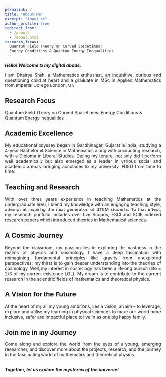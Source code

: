```yaml
---
permalink: /  
title: "About Me"  
excerpt: "About me"  
author_profile: true  
redirect_from:  
  - /about/  
  - /about.html  
research_focus: >
  Quantum Field Theory on Curved Spacetimes:
  Energy Conditions & Quantum Energy Inequalities
---  
```

**_Hello! Welcome to my digital abode._**

<div style="text-align: justify;"> 
I am Dhairya Shah, a Mathematics enthusiast, an inquisitive, curious and questioning child at heart and a graduate in MSc in Applied Mathematics from Imperial College London, UK.
</div>

## Research Focus

Quantum Field Theory on Curved Spacetimes: Energy Conditions & Quantum Energy Inequalities

## Academic Excellence
<div style="text-align: justify;"> 
My educational odyssey began in Gandhinagar, Gujarat in India, studying a 4-year Bachelor of Science in Mathematics along with conducting research, with a Diploma in Liberal Studies. During my tenure, not only did I perform well academically but also emerged as a leader in various social and academic arenas, bringing accolades to my university, PDEU from time to time.
</div>

## Teaching and Research
<div style="text-align: justify;"> 
With over three years experience in teaching Mathematics at the undergraduate level, I blend my knowledge with an engaging teaching style, attempt at inspiring the next generation of STEM students. To that effect, my research portfolio includes  over five Scopus, ESCI and SCIE indexed research papers which introduced theories in Mathematical sciences.
</div>

## A Cosmic Journey  
<div style="text-align: justify;">
Beyond the classroom, my passion lies in exploring the vastness in the realms of physics and cosmology. I have a deep fascination with reimagining fundamental principles like gravity from unexplored perspectives; my thirst is to gain deeper understanding into the theories of cosmology. Well, my interest in cosmology has been a lifelong pursuit (life = 2/3 of my current existence LOL). My dream is to contribute to the current research in the scientific fields of mathematics and theoretical physics.
</div>

## A Vision for the Future 
<div style="text-align: justify;">
At the heart of my all my young ambitions, lies a vision, an aim – to leverage, explore and utilise my learning in physical sciences to make our world more inclusive, safer and impactful place to live in as one big happy family.
</div>

## Join me in my Journey 
<div style="text-align: justify;">
Come along and explore the world from the eyes of a young, emerging researcher, and discover more about the projects, research, and the journey in the fascinating world of mathematics and theoretical physics.
</div><br>


**_Together, let us explore the mysteries of the universe!_**
